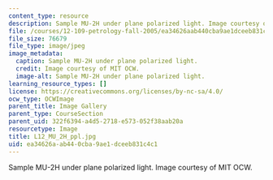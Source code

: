 ```yaml
---
content_type: resource
description: Sample MU-2H under plane polarized light. Image courtesy of MIT OCW.
file: /courses/12-109-petrology-fall-2005/ea34626aab440cba9ae1dceeb831c4c1_L12_MU_2H_ppl.jpg
file_size: 76679
file_type: image/jpeg
image_metadata:
  caption: Sample MU-2H under plane polarized light.
  credit: Image courtesy of MIT OCW.
  image-alt: Sample MU-2H under plane polarized light.
learning_resource_types: []
license: https://creativecommons.org/licenses/by-nc-sa/4.0/
ocw_type: OCWImage
parent_title: Image Gallery
parent_type: CourseSection
parent_uid: 322f6394-a4d5-2718-e573-052f38aab20a
resourcetype: Image
title: L12_MU_2H_ppl.jpg
uid: ea34626a-ab44-0cba-9ae1-dceeb831c4c1
---
```

Sample MU-2H under plane polarized light. Image courtesy of MIT OCW.